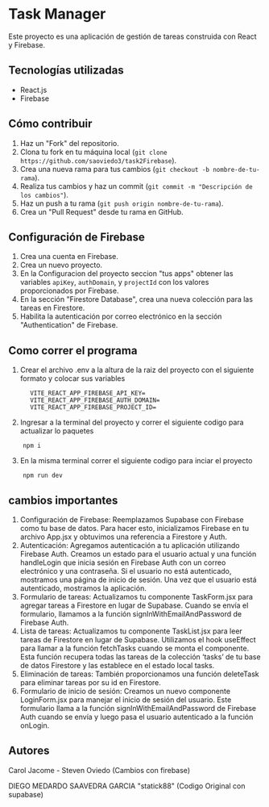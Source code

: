 # Task Manager

Este proyecto es una aplicación de gestión de tareas construida con React y Firebase.

## Tecnologías utilizadas

- React.js
- Firebase

## Cómo contribuir

1. Haz un "Fork" del repositorio.
2. Clona tu fork en tu máquina local (`git clone https://github.com/saoviedo3/task2Firebase`).
3. Crea una nueva rama para tus cambios (`git checkout -b nombre-de-tu-rama`).
4. Realiza tus cambios y haz un commit (`git commit -m "Descripción de los cambios"`).
5. Haz un push a tu rama (`git push origin nombre-de-tu-rama`).
6. Crea un "Pull Request" desde tu rama en GitHub.

## Configuración de Firebase

1. Crea una cuenta en Firebase.
2. Crea un nuevo proyecto.
3. En la Configuracion del proyecto seccion "tus apps" obtener las variables `apiKey`, `authDomain`, y `projectId` con los valores proporcionados por Firebase.
4. En la sección "Firestore Database", crea una nueva colección para las tareas en Firestore.
5. Habilita la autenticación por correo electrónico en la sección "Authentication" de Firebase.

## Como correr el programa

1. Crear el archivo .env a la altura de la raiz del proyecto con el siguiente formato y colocar sus variables
```
      VITE_REACT_APP_FIREBASE_API_KEY=
      VITE_REACT_APP_FIREBASE_AUTH_DOMAIN=
      VITE_REACT_APP_FIREBASE_PROJECT_ID=
```	
      
2. Ingresar a la terminal del proyecto y correr el siguiente codigo para actualizar lo paquetes
```
    npm i
```

3. En la misma terminal correr el siguiente codigo para inciar el proyecto
```
    npm run dev
```

## cambios importantes

1. Configuración de Firebase: Reemplazamos Supabase con Firebase como tu base de datos. Para hacer esto, inicializamos Firebase en tu archivo App.jsx y obtuvimos una referencia a Firestore y Auth.
2. Autenticación: Agregamos autenticación a tu aplicación utilizando Firebase Auth. Creamos un estado para el usuario actual y una función handleLogin que inicia sesión en Firebase Auth con un correo electrónico y una contraseña. Si el usuario no está autenticado, mostramos una página de inicio de sesión. Una vez que el usuario está autenticado, mostramos la aplicación.
3. Formulario de tareas: Actualizamos tu componente TaskForm.jsx para agregar tareas a Firestore en lugar de Supabase. Cuando se envía el formulario, llamamos a la función signInWithEmailAndPassword de Firebase Auth.
4. Lista de tareas: Actualizamos tu componente TaskList.jsx para leer tareas de Firestore en lugar de Supabase. Utilizamos el hook useEffect para llamar a la función fetchTasks cuando se monta el componente. Esta función recupera todas las tareas de la colección ‘tasks’ de tu base de datos Firestore y las establece en el estado local tasks.
5. Eliminación de tareas: También proporcionamos una función deleteTask para eliminar tareas por su id en Firestore.
6. Formulario de inicio de sesión: Creamos un nuevo componente LoginForm.jsx para manejar el inicio de sesión del usuario. Este formulario llama a la función signInWithEmailAndPassword de Firebase Auth cuando se envía y luego pasa el usuario autenticado a la función onLogin.

## Autores

Carol Jacome - Steven Oviedo (Cambios con firebase)

DIEGO MEDARDO SAAVEDRA GARCIA "statick88" (Codigo Original con supabase)
